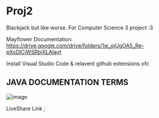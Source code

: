 # Proj2
Blackjack but like worse.
For Computer Science 3 project :3

Mayflower Documentation:
https://drive.google.com/drive/folders/1w_ojUgOA5_Re-pXoDlCjWSRbjXLAIayt 

Install Visual Studio Code & relavent github extensions ofc

<h2>JAVA DOCUMENTATION TERMS</h2>

![image](https://github.com/user-attachments/assets/47382642-885c-4b5c-b87a-806708106ac8)


LiveShare Link ;
